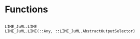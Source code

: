 # Functions

## 
```@docs
LIME_JuML.LIME
LIME_JuML.LIME(::Any, ::LIME_JuML.AbstractOutputSelector)
```
